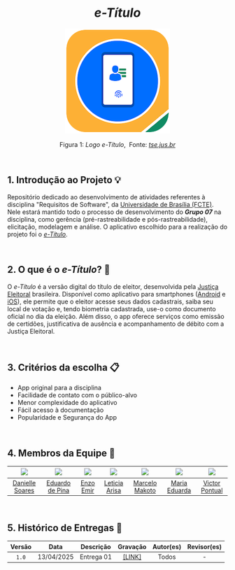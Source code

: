 <h1 align="center">
  <b><i>e-Título</i></b>
</h1>

<div align="center">
  <img src="docs/assets/etitulo_logo.png">
</div>

<p align="center">
  Figura 1:<i> Logo e-Título</i>,&nbsp Fonte: <i><a href="https://www.tse.jus.br/servicos-eleitorais/servicos/aplicativo-e-titulo ">tse.jus.br </a></i>
</p>

<br>

## 1. Introdução ao Projeto 💡

Repositório dedicado ao desenvolvimento de atividades referentes à disciplina "Requisitos de Software", da [Universidade de Brasília (FCTE)](https://fcte.unb.br). Nele estará mantido todo o processo de desenvolvimento do ***Grupo 07*** na disciplina, como gerência (pré-rastreabilidade e pós-rastreabilidade), elicitação, modelagem e análise. O aplicativo escolhido para a realização do projeto foi o [*e-Título*](https://www.tse.jus.br/servicos-eleitorais/servicos/aplicativo-e-titulo).

<br>

## 2. O que é o *e-Título*? 📱
 
O *e-Título* é a versão digital do título de eleitor, desenvolvida pela [Justiça Eleitoral](https://www.justicaeleitoral.jus.br) brasileira. Disponível como aplicativo para smartphones ([Android](https://play.google.com/store/apps/details?id=br.jus.tse.eleitoral.etitulo&hl=pt_BR) e [iOS](https://apps.apple.com/br/app/e-título/id1320338088)), ele permite que o eleitor acesse seus dados cadastrais, saiba seu local de votação e, tendo biometria cadastrada, use-o como documento oficial no dia da eleição. Além disso, o app oferece serviços como emissão de certidões, justificativa de ausência e acompanhamento de débito com a Justiça Eleitoral.

<br>

## 3. Critérios da escolha 📋

- App original para a disciplina  
- Facilidade de contato com o público-alvo  
- Menor complexidade do aplicativo
- Fácil acesso à documentação
- Popularidade e Segurança do App

<br>

## 4. Membros da Equipe 👥

| [![](https://avatars.githubusercontent.com/danielle-soaress)](https://github.com/danielle-soaress) | [![](https://avatars.githubusercontent.com/eduardodpms)](https://github.com/eduardodpms) | [![](https://avatars.githubusercontent.com/EnzoEmir)](https://github.com/EnzoEmir) | [![](https://avatars.githubusercontent.com/Leticia-Arisa-K-Higa)](https://github.com/Leticia-Arisa-K-Higa) | [![](https://avatars.githubusercontent.com/MM4k)](https://github.com/MM4k) | [![](https://avatars.githubusercontent.com/dudaa28)](https://github.com/dudaa28) | [![](https://avatars.githubusercontent.com/VictorPontual)](https://github.com/VictorPontual) |
|:-:|:-:|:-:|:-:|:-:|:-:|:-:|
| [Danielle Soares](https://github.com/danielle-soaress) | [Eduardo de Pina](https://github.com/eduardodpms) | [Enzo Emir](https://github.com/EnzoEmir) | [Leticia Arisa](https://github.com/Leticia-Arisa-K-Higa) | [Marcelo Makoto](https://github.com/MM4k) | [Maria Eduarda](https://github.com/dudaa28) | [Victor Pontual](https://github.com/VictorPontual) |

<br>

## 5. Histórico de Entregas 📅

| Versão | Data | Descrição | Gravação | Autor(es) | Revisor(es) |
| :-: | :-: | :-: | :-: | :-: | :-: |
| `1.0`  |  13/04/2025 | Entrega 01 | [[LINK]](https://youtu.be/GZ2H4fPk-Dg) | Todos | - |
